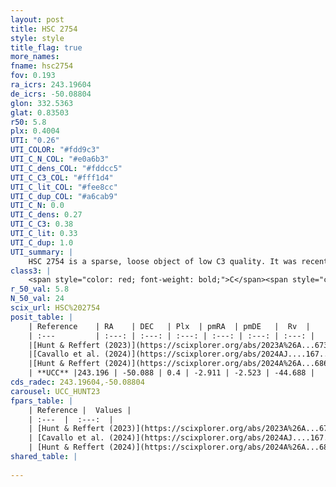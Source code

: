 ```yaml
---
layout: post
title: HSC 2754
style: style
title_flag: true
more_names: 
fname: hsc2754
fov: 0.193
ra_icrs: 243.19604
de_icrs: -50.08804
glon: 332.5363
glat: 0.83503
r50: 5.8
plx: 0.4004
UTI: "0.26"
UTI_COLOR: "#fdd9c3"
UTI_C_N_COL: "#e0a6b3"
UTI_C_dens_COL: "#fddcc5"
UTI_C_C3_COL: "#fff1d4"
UTI_C_lit_COL: "#fee8cc"
UTI_C_dup_COL: "#a6cab9"
UTI_C_N: 0.0
UTI_C_dens: 0.27
UTI_C_C3: 0.38
UTI_C_lit: 0.33
UTI_C_dup: 1.0
UTI_summary: |
    HSC 2754 is a sparse, loose object of low C3 quality. It was recently reported in the literature.<br><br><span style="color: #99180f; font-weight: bold;">Warning: </span>contains less than 25 stars with <i>P>0.5</i> estimated.
class3: |
    <span style="color: red; font-weight: bold;">C</span><span style="color: #FFC300; font-weight: bold;">B</span>
r_50_val: 5.8
N_50_val: 24
scix_url: HSC%202754
posit_table: |
    | Reference    | RA    | DEC   | Plx  | pmRA  | pmDE   |  Rv  |
    | :---         | :---: | :---: | :---: | :---: | :---: | :---: |
    |[Hunt & Reffert (2023)](https://scixplorer.org/abs/2023A%26A...673A.114H) | 243.173 | -50.088 | 0.402 | -2.89 | -2.522 | -44.244 |
    |[Cavallo et al. (2024)](https://scixplorer.org/abs/2024AJ....167...12C) | 243.177 | -50.097 | 0.403 | -- | -- | -- |
    |[Hunt & Reffert (2024)](https://scixplorer.org/abs/2024A%26A...686A..42H) | 243.173 | -50.088 | 0.402 | -2.89 | -2.522 | -44.244 |
    | **UCC** |243.196 | -50.088 | 0.4 | -2.911 | -2.523 | -44.688 | 
cds_radec: 243.19604,-50.08804
carousel: UCC_HUNT23
fpars_table: |
    | Reference |  Values |
    | :---  |  :---:  |
    | [Hunt & Reffert (2023)](https://scixplorer.org/abs/2023A%26A...673A.114H) | `AV50=3.536, diffAV50=1.854, MOD50=11.814, logAge50=7.75` |
    | [Cavallo et al. (2024)](https://scixplorer.org/abs/2024AJ....167...12C) | `AV50=3.96, dMod50=12.46, logAge50=8.13, [Fe/H]50=-0.81` |
    | [Hunt & Reffert (2024)](https://scixplorer.org/abs/2024A%26A...686A..42H) | `MassJ=455.655` |
shared_table: |
    
---
```

